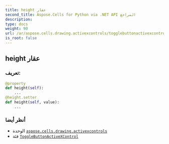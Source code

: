 ```yaml
---
title: height عقار
second_title: Aspose.Cells for Python via .NET API المراجع
description:
type: docs
weight: 90
url: /ar/aspose.cells.drawing.activexcontrols/togglebuttonactivexcontrol/height/
is_root: false
---
```

##  height عقار
###  تعريف:
```python
@property
def height(self):
    ...
@height.setter
def height(self, value):
    ...
```

###  أنظر أيضا
* الوحدة [`aspose.cells.drawing.activexcontrols`](../../)
* فئة [`ToggleButtonActiveXControl`](/cells/python-net/ar/aspose.cells.drawing.activexcontrols/togglebuttonactivexcontrol)
